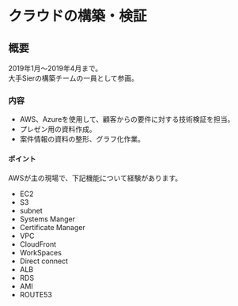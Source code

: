 # クラウドの構築・検証

## 概要

2019年1月〜2019年4月まで。</br>
大手Sierの構築チームの一員として参画。

### 内容

* AWS、Azureを使用して、顧客からの要件に対する技術検証を担当。
* プレゼン用の資料作成。
* 案件情報の資料の整形、グラフ化作業。

#### ポイント

AWSが主の現場で、下記機能について経験があります。

* EC2
* S3
* subnet
* Systems Manger
* Certificate Manager
* VPC
* CloudFront
* WorkSpaces
* Direct connect
* ALB
* RDS
* AMI
* ROUTE53
